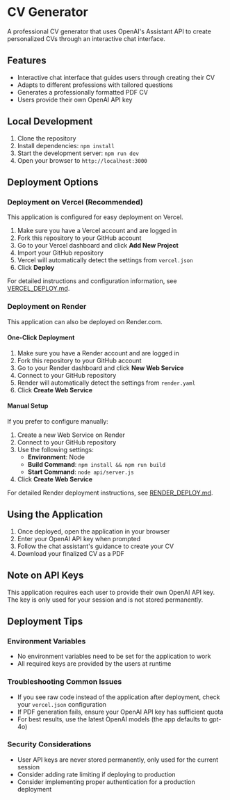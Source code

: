 # CV Generator

A professional CV generator that uses OpenAI's Assistant API to create personalized CVs through an interactive chat interface.

## Features

- Interactive chat interface that guides users through creating their CV
- Adapts to different professions with tailored questions
- Generates a professionally formatted PDF CV
- Users provide their own OpenAI API key

## Local Development

1. Clone the repository
2. Install dependencies: `npm install`
3. Start the development server: `npm run dev`
4. Open your browser to `http://localhost:3000`

## Deployment Options

### Deployment on Vercel (Recommended)

This application is configured for easy deployment on Vercel.

1. Make sure you have a Vercel account and are logged in
2. Fork this repository to your GitHub account
3. Go to your Vercel dashboard and click **Add New Project**
4. Import your GitHub repository
5. Vercel will automatically detect the settings from `vercel.json`
6. Click **Deploy**

For detailed instructions and configuration information, see [VERCEL_DEPLOY.md](VERCEL_DEPLOY.md).

### Deployment on Render

This application can also be deployed on Render.com.

#### One-Click Deployment

1. Make sure you have a Render account and are logged in
2. Fork this repository to your GitHub account
3. Go to your Render dashboard and click **New Web Service**
4. Connect to your GitHub repository
5. Render will automatically detect the settings from `render.yaml`
6. Click **Create Web Service**

#### Manual Setup

If you prefer to configure manually:

1. Create a new Web Service on Render
2. Connect to your GitHub repository
3. Use the following settings:
   - **Environment**: Node
   - **Build Command**: `npm install && npm run build`
   - **Start Command**: `node api/server.js`
4. Click **Create Web Service**

For detailed Render deployment instructions, see [RENDER_DEPLOY.md](RENDER_DEPLOY.md).

## Using the Application

1. Once deployed, open the application in your browser
2. Enter your OpenAI API key when prompted
3. Follow the chat assistant's guidance to create your CV
4. Download your finalized CV as a PDF

## Note on API Keys

This application requires each user to provide their own OpenAI API key. The key is only used for your session and is not stored permanently.

## Deployment Tips

### Environment Variables
- No environment variables need to be set for the application to work
- All required keys are provided by the users at runtime

### Troubleshooting Common Issues
- If you see raw code instead of the application after deployment, check your `vercel.json` configuration
- If PDF generation fails, ensure your OpenAI API key has sufficient quota
- For best results, use the latest OpenAI models (the app defaults to gpt-4o)

### Security Considerations
- User API keys are never stored permanently, only used for the current session
- Consider adding rate limiting if deploying to production
- Consider implementing proper authentication for a production deployment